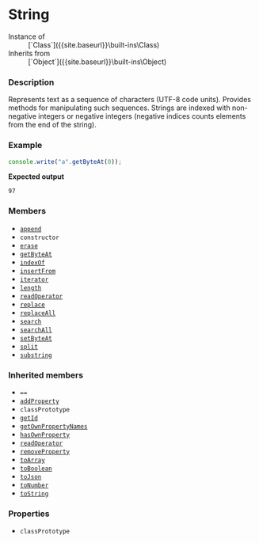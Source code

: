 # String

<dl>
<dt> Instance of </dt><dd markdown="1">
 [`Class`]({{site.baseurl}}\built-ins\Class) 
</dd>
<dt> Inherits from </dt><dd markdown="1">
 [`Object`]({{site.baseurl}}\built-ins\Object) 
</dd>
</dl>

### Description

Represents text as a sequence of characters (UTF-8 code units).
Provides methods for manipulating such sequences. Strings 
are indexed with non-negative integers or negative integers 
(negative indices counts elements from the end of the string).

### Example

```js
console.write("a".getByteAt(0));
```

**Expected output**

```
97
```

### Members

- [`append`]({{site.baseurl}}\built-ins\String\classPrototype\append\index)
- `constructor`
- [`erase`]({{site.baseurl}}\built-ins\String\classPrototype\erase\index)
- [`getByteAt`]({{site.baseurl}}\built-ins\String\classPrototype\getByteAt\index)
- [`indexOf`]({{site.baseurl}}\built-ins\String\classPrototype\indexOf\index)
- [`insertFrom`]({{site.baseurl}}\built-ins\String\classPrototype\insertFrom\index)
- [`iterator`]({{site.baseurl}}\built-ins\String\classPrototype\iterator\index)
- [`length`]({{site.baseurl}}\built-ins\String\classPrototype\length\index)
- [`readOperator`]({{site.baseurl}}\built-ins\String\classPrototype\readOperator\index)
- [`replace`]({{site.baseurl}}\built-ins\String\classPrototype\replace\index)
- [`replaceAll`]({{site.baseurl}}\built-ins\String\classPrototype\replaceAll\index)
- [`search`]({{site.baseurl}}\built-ins\String\classPrototype\search\index)
- [`searchAll`]({{site.baseurl}}\built-ins\String\classPrototype\searchAll\index)
- [`setByteAt`]({{site.baseurl}}\built-ins\String\classPrototype\setByteAt\index)
- [`split`]({{site.baseurl}}\built-ins\String\classPrototype\split\index)
- [`substring`]({{site.baseurl}}\built-ins\String\classPrototype\substring\index)


### Inherited members

- `==`
- [`addProperty`]({{site.baseurl}}\built-ins\Object\classPrototype\addProperty\index)
- `classPrototype`
- [`getId`]({{site.baseurl}}\built-ins\Object\classPrototype\getId\index)
- [`getOwnPropertyNames`]({{site.baseurl}}\built-ins\Object\classPrototype\getOwnPropertyNames\index)
- [`hasOwnProperty`]({{site.baseurl}}\built-ins\Object\classPrototype\hasOwnProperty\index)
- [`readOperator`]({{site.baseurl}}\built-ins\Object\classPrototype\readOperator\index)
- [`removeProperty`]({{site.baseurl}}\built-ins\Object\classPrototype\removeProperty\index)
- [`toArray`]({{site.baseurl}}\built-ins\Object\classPrototype\toArray\index)
- [`toBoolean`]({{site.baseurl}}\built-ins\Object\classPrototype\toBoolean\index)
- [`toJson`]({{site.baseurl}}\built-ins\Object\classPrototype\toJson\index)
- [`toNumber`]({{site.baseurl}}\built-ins\Object\classPrototype\toNumber\index)
- [`toString`]({{site.baseurl}}\built-ins\Object\classPrototype\toString\index)


### Properties

- `classPrototype`


